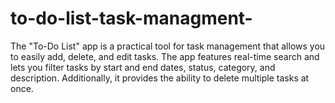 # to-do-list-task-managment-
The "To-Do List" app is a practical tool for task management that allows you to easily add, delete, and edit tasks. The app features real-time search and lets you filter tasks by start and end dates, status, category, and description. Additionally, it provides the ability to delete multiple tasks at once.

